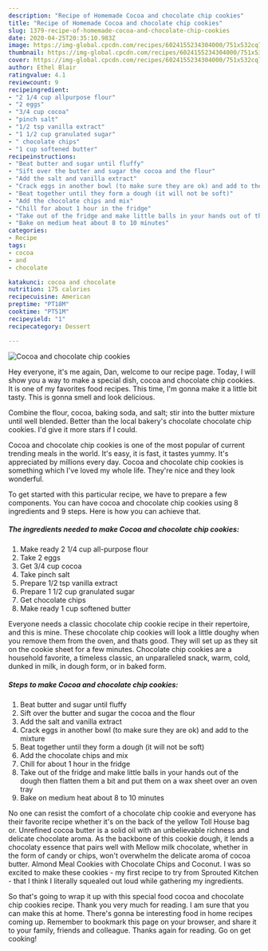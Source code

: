 ```yaml
---
description: "Recipe of Homemade Cocoa and chocolate chip cookies"
title: "Recipe of Homemade Cocoa and chocolate chip cookies"
slug: 1379-recipe-of-homemade-cocoa-and-chocolate-chip-cookies
date: 2020-04-25T20:35:10.983Z
image: https://img-global.cpcdn.com/recipes/6024155234304000/751x532cq70/cocoa-and-chocolate-chip-cookies-recipe-main-photo.jpg
thumbnail: https://img-global.cpcdn.com/recipes/6024155234304000/751x532cq70/cocoa-and-chocolate-chip-cookies-recipe-main-photo.jpg
cover: https://img-global.cpcdn.com/recipes/6024155234304000/751x532cq70/cocoa-and-chocolate-chip-cookies-recipe-main-photo.jpg
author: Ethel Blair
ratingvalue: 4.1
reviewcount: 9
recipeingredient:
- "2 1/4 cup allpurpose flour"
- "2 eggs"
- "3/4 cup cocoa"
- "pinch salt"
- "1/2 tsp vanilla extract"
- "1 1/2 cup granulated sugar"
- " chocolate chips"
- "1 cup softened butter"
recipeinstructions:
- "Beat butter and sugar until fluffy"
- "Sift over the butter and sugar the cocoa and the flour"
- "Add the salt and vanilla extract"
- "Crack eggs in another bowl (to make sure they are ok) and add to the mixture"
- "Beat together until they form a dough (it will not be soft)"
- "Add the chocolate chips and mix"
- "Chill for about 1 hour in the fridge"
- "Take out of the fridge and make little balls in your hands out of the dough then flatten them a bit and put them on a wax sheet over an oven tray"
- "Bake on medium heat about 8 to 10 minutes"
categories:
- Recipe
tags:
- cocoa
- and
- chocolate

katakunci: cocoa and chocolate 
nutrition: 175 calories
recipecuisine: American
preptime: "PT18M"
cooktime: "PT51M"
recipeyield: "1"
recipecategory: Dessert

---
```



![Cocoa and chocolate chip cookies](https://img-global.cpcdn.com/recipes/6024155234304000/751x532cq70/cocoa-and-chocolate-chip-cookies-recipe-main-photo.jpg)

Hey everyone, it's me again, Dan, welcome to our recipe page. Today, I will show you a way to make a special dish, cocoa and chocolate chip cookies. It is one of my favorites food recipes. This time, I'm gonna make it a little bit tasty. This is gonna smell and look delicious.

Combine the flour, cocoa, baking soda, and salt; stir into the butter mixture until well blended. Better than the local bakery&#39;s chocolate chocolate chip cookies. I&#39;d give it more stars if I could.

Cocoa and chocolate chip cookies is one of the most popular of current trending meals in the world. It's easy, it is fast, it tastes yummy. It's appreciated by millions every day. Cocoa and chocolate chip cookies is something which I've loved my whole life. They're nice and they look wonderful.


To get started with this particular recipe, we have to prepare a few components. You can have cocoa and chocolate chip cookies using 8 ingredients and 9 steps. Here is how you can achieve that.

<!--inarticleads1-->

##### The ingredients needed to make Cocoa and chocolate chip cookies:

1. Make ready 2 1/4 cup all-purpose flour
1. Take 2 eggs
1. Get 3/4 cup cocoa
1. Take pinch salt
1. Prepare 1/2 tsp vanilla extract
1. Prepare 1 1/2 cup granulated sugar
1. Get  chocolate chips
1. Make ready 1 cup softened butter


Everyone needs a classic chocolate chip cookie recipe in their repertoire, and this is mine. These chocolate chip cookies will look a little doughy when you remove them from the oven, and thats good. They will set up as they sit on the cookie sheet for a few minutes. Chocolate chip cookies are a household favorite, a timeless classic, an unparalleled snack, warm, cold, dunked in milk, in dough form, or in baked form. 

<!--inarticleads2-->

##### Steps to make Cocoa and chocolate chip cookies:

1. Beat butter and sugar until fluffy
1. Sift over the butter and sugar the cocoa and the flour
1. Add the salt and vanilla extract
1. Crack eggs in another bowl (to make sure they are ok) and add to the mixture
1. Beat together until they form a dough (it will not be soft)
1. Add the chocolate chips and mix
1. Chill for about 1 hour in the fridge
1. Take out of the fridge and make little balls in your hands out of the dough then flatten them a bit and put them on a wax sheet over an oven tray
1. Bake on medium heat about 8 to 10 minutes


No one can resist the comfort of a chocolate chip cookie and everyone has their favorite recipe whether it&#39;s on the back of the yellow Toll House bag or. Unrefined cocoa butter is a solid oil with an unbelievable richness and delicate chocolate aroma. As the backbone of this cookie dough, it lends a chocolaty essence that pairs well with Mellow milk chocolate, whether in the form of candy or chips, won&#39;t overwhelm the delicate aroma of cocoa butter. Almond Meal Cookies with Chocolate Chips and Coconut. I was so excited to make these cookies - my first recipe to try from Sprouted Kitchen - that I think I literally squealed out loud while gathering my ingredients. 

So that's going to wrap it up with this special food cocoa and chocolate chip cookies recipe. Thank you very much for reading. I am sure that you can make this at home. There's gonna be interesting food in home recipes coming up. Remember to bookmark this page on your browser, and share it to your family, friends and colleague. Thanks again for reading. Go on get cooking!
